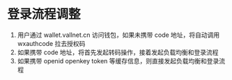 # 登录流程调整

1. 用户通过 wallet.vallnet.cn 访问钱包，如果未携带 code 地址，将自动调用 wxauthcode 拉去授权码
2. 如果携带 code 地址，将首先发起转码操作，接着发起负载均衡和登录流程
3. 如果携带 openid openkey token 等缓存信息，则直接发起负载均衡和登录流程